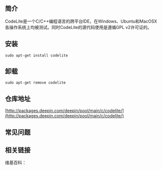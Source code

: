 ## 简介

CodeLite是一个C/C++编程语言的跨平台IDE，在Windows、Ubuntu和MacOSX各操作系统上均被测试。同时CodeLite的源代码使用是遵循GPL v2许可证的。

## 安装

`sudo apt-get install codelite`

## 卸载

`sudo apt-get remove codelite`

## 仓库地址

[http://packages.deepin.com/deepin/pool/main/c/codelite/](http://packages.deepin.com/deepin/pool/main/c/codelite/)


## 常见问题


## 相关链接

维基百科：